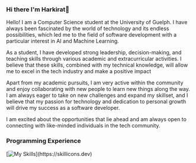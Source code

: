 ### Hi there I'm Harkirat👋

Hello! I am a Computer Science student at the University of Guelph. I have always been fascinated by the world of technology and its endless possibilities, which led me to the field of software development with a particular interest in AI and Machine Learning.

As a student, I have developed strong leadership, decision-making, and teaching skills through various academic and extracurricular activities. I believe that these skills, combined with my technical knowledge, will allow me to excel in the tech industry and make a positive impact

Apart from my academic pursuits, I am very active within the community and enjoy collaborating with new people to learn new things along the way. I am always eager to take on new challenges and expand my skillset, and I believe that my passion for technology and dedication to personal growth will drive my success as a software developer.

I am excited about the opportunities that lie ahead and am always open to connecting with like-minded individuals in the tech community.


### Programming Experience

[![My Skills](https://skillicons.dev/icons?i=c,c++,c#,java,python,js,html,css,PHP,wasm,linux,)](https://skillicons.dev)
 


<!--
**Harkirat78/Harkirat78** is a ✨ _special_ ✨ repository because its `README.md` (this file) appears on your GitHub profile.

Here are some ideas to get you started:

- 🔭 I’m currently working on ...
- 🌱 I’m currently learning ...
- 👯 I’m looking to collaborate on ...
- 🤔 I’m looking for help with ...
- 💬 Ask me about ...
- 📫 How to reach me: ...
- 😄 Pronouns: ...
- ⚡ Fun fact: ...
-->
